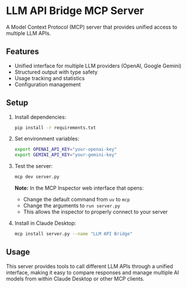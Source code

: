 # LLM API Bridge MCP Server

A Model Context Protocol (MCP) server that provides unified access to multiple LLM APIs.

## Features

- Unified interface for multiple LLM providers (OpenAI, Google Gemini)
- Structured output with type safety
- Usage tracking and statistics
- Configuration management

## Setup

1. Install dependencies:
   ```bash
   pip install -r requirements.txt
   ```

2. Set environment variables:
   ```bash
   export OPENAI_API_KEY="your-openai-key"
   export GEMINI_API_KEY="your-gemini-key"
   ```

3. Test the server:
   ```bash
   mcp dev server.py
   ```
   
   **Note:** In the MCP Inspector web interface that opens:
   - Change the default command from `uv` to `mcp`
   - Change the arguments to `run server.py`
   - This allows the inspector to properly connect to your server

4. Install in Claude Desktop:
   ```bash
   mcp install server.py --name "LLM API Bridge"
   ```

## Usage

This server provides tools to call different LLM APIs through a unified interface, making it easy to compare responses and manage multiple AI models from within Claude Desktop or other MCP clients.